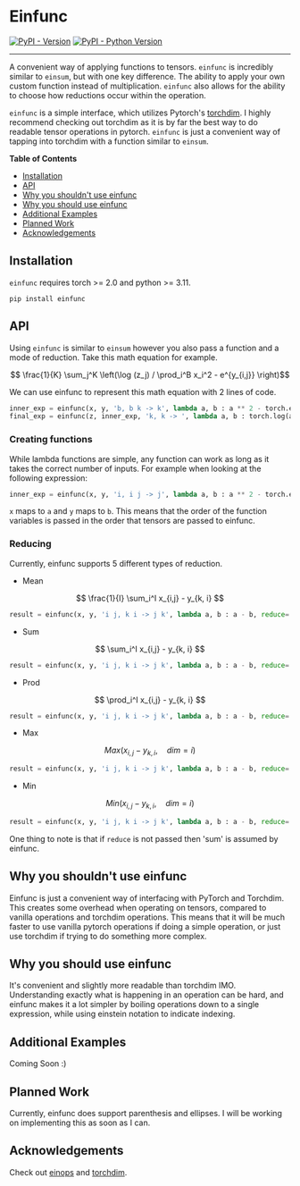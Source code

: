 # Einfunc

[![PyPI - Version](https://img.shields.io/pypi/v/einfunc.svg)](https://pypi.org/project/einfunc)
[![PyPI - Python Version](https://img.shields.io/pypi/pyversions/einfunc.svg)](https://pypi.org/project/einfunc)

-----

A convenient way of applying functions to tensors. `einfunc` is incredibly similar to `einsum`, but with one key difference. The ability to apply your own custom function instead of multiplication. `einfunc` also allows for the ability to choose how reductions occur within the operation.

`einfunc` is a simple interface, which utilizes Pytorch's [torchdim](https://github.com/facebookresearch/torchdim). I highly recommend checking out torchdim as it is by far the best way to do readable tensor operations in pytorch. `einfunc` is just a convenient way of tapping into torchdim with a function similar to `einsum`.

**Table of Contents**

- [Installation](#installation)
- [API](#api)
- [Why you shouldn't use einfunc](#why-not-use)
- [Why you should use einfunc](#why-yes-use)
- [Additional Examples](#additional-examples)
- [Planned Work](#planned-work)
- [Acknowledgements](#acknowledgements)


## Installation

`einfunc` requires torch >= 2.0 and python >= 3.11.

```console
pip install einfunc
```
## API

Using `einfunc` is similar to `einsum` however you also pass a function and a mode of reduction. Take this math equation for example.

$$ \frac{1}{K} \sum_j^K \left(\log (z_j) / \prod_i^B x_i^2 - e^{y_{i,j}} \right)$$

We can use einfunc to represent this math equation with 2 lines of code.
```python
inner_exp = einfunc(x, y, 'b, b k -> k', lambda a, b : a ** 2 - torch.exp(b), reduce='prod')
final_exp = einfunc(z, inner_exp, 'k, k -> ', lambda a, b : torch.log(a) / b, reduce='mean')
```
### Creating functions
While lambda functions are simple, any function can work as long as it takes the correct number of inputs. For example when looking at the following expression:

```python
inner_exp = einfunc(x, y, 'i, i j -> j', lambda a, b : a ** 2 - torch.exp(b), reduce='prod')
```
`x` maps to `a` and `y` maps to `b`. This means that the order of the function variables is passed in the order that tensors are passed to einfunc.

### Reducing
Currently, einfunc supports 5 different types of reduction. 
- Mean

$$ \frac{1}{I} \sum_i^I x_{i,j} - y_{k, i} $$

```python
result = einfunc(x, y, 'i j, k i -> j k', lambda a, b : a - b, reduce='mean')
```
  
- Sum
  
$$ \sum_i^I x_{i,j} - y_{k, i} $$

```python
result = einfunc(x, y, 'i j, k i -> j k', lambda a, b : a - b, reduce='sum')
```
  
- Prod
  
$$ \prod_i^I x_{i,j} - y_{k, i} $$

```python
result = einfunc(x, y, 'i j, k i -> j k', lambda a, b : a - b, reduce='prod')
```

- Max

$$ Max(x_{i,j} - y_{k, i}, \quad dim=i) $$

```python
result = einfunc(x, y, 'i j, k i -> j k', lambda a, b : a - b, reduce='max')
```
- Min

$$ Min(x_{i,j} - y_{k, i}, \quad dim=i) $$

```python
result = einfunc(x, y, 'i j, k i -> j k', lambda a, b : a - b, reduce='min')
```

One thing to note is that if `reduce` is not passed then 'sum' is assumed by einfunc.

## Why you shouldn't use einfunc <a name="why-not-use"></a>

Einfunc is just a convenient way of interfacing with PyTorch and Torchdim. This creates some overhead when operating on tensors, compared to vanilla operations and torchdim operations. This means that it will be much faster to use vanilla pytorch operations if doing a simple operation, or just use torchdim if trying to do something more complex.

## Why you should use einfunc <a name="why-yes-use"></a>

It's convenient and slightly more readable than torchdim IMO. Understanding exactly what is happening in an operation can be hard, and einfunc makes it a lot simpler by boiling operations down to a single expression, while using einstein notation to indicate indexing.

## Additional Examples <a name="additional-examples"></a>

Coming Soon :)

## Planned Work <a name="planned-work"></a>

Currently, einfunc does support parenthesis and ellipses. I will be working on implementing this as soon as I can.

## Acknowledgements

Check out [einops](https://github.com/arogozhnikov/einops) and [torchdim](https://github.com/facebookresearch/torchdim).
